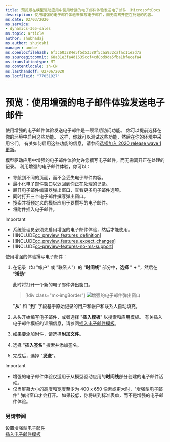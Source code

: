 ```yaml
---
title: 预览版在模型驱动应用中使用增强的电子邮件体验发送电子邮件 |MicrosoftDocs
description: 使用增强的电子邮件体验来撰写电子邮件，而无需离开正在处理的内容。
ms.date: 02/03/2020
ms.service:
- dynamics-365-sales
ms.topic: article
author: shubhadaj
ms.author: shujoshi
manager: annbe
ms.openlocfilehash: 6f3c603284e5f5d53380f5caa932cafac11e2d7a
ms.sourcegitcommit: 68a31e3fa4d1635ccf4cd8bd9da5fba1bfecefa4
ms.translationtype: MT
ms.contentlocale: zh-CN
ms.lasthandoff: 02/06/2020
ms.locfileid: "77051927"
---
```

# <a name="preview-send-email-using-the-enhanced-email-experience"></a>预览：使用增强的电子邮件体验发送电子邮件

使用增强的电子邮件体验发送电子邮件是一项早期访问功能。 你可以提前选择在你的环境中启用这些功能。 这样，你就可以测试这些功能，然后在你的环境中采用它们。 有关如何启用这些功能的信息，请参阅[选择加入 2020 release wave 1 更新](https://docs.microsoft.com/power-platform/admin/opt-in-early-access-updates)。

模型驱动应用中增强的电子邮件体验允许您撰写电子邮件，而无需离开正在处理的记录。 利用增强的电子邮件体验，你可以：

- 导航到不同的页面，而不会丢失电子邮件内容。
- 最小化电子邮件窗口以返回到你正在处理的记录。
- 展开电子邮件编辑器弹出窗口，查看更多电子邮件选项。
- 同时打开三个电子邮件撰写弹出窗口。
- 搜索并将预定义的模板应用于要撰写的电子邮件。
- 将附件插入电子邮件。


> [!IMPORTANT]
> - 系统管理员必须先启用增强的电子邮件体验，然后才能使用。
> - [!INCLUDE[cc_preview_features_definition](../includes/cc-preview-features-definition.md)]  
> - [!INCLUDE[cc_preview_features_expect_changes](../includes/cc-preview-features-expect-changes.md)]
> - [!INCLUDE[cc-preview-features-no-ms-support](../includes/cc-preview-features-no-ms-support.md)]

使用增强的体验撰写电子邮件：

1. 在记录（如 "帐户" 或 "联系人"）的 "**时间线**" 部分中，**选择 "** **+** "，然后在 "**活动**"

   此时将打开一个新的电子邮件弹出窗口。 

   > [!div class="mx-imgBorder"]
   > ![增强的电子邮件弹出窗口](media/enhanced-email-pop-up.png "增强的电子邮件弹出窗口")

   "**从**" 和 "**到**" 字段基于原始记录的用户和帐户和联系人自动填充。

2. 从头开始编写电子邮件，或者选择 "**插入模板**" 以搜索和应用模板。 有关插入电子邮件模板的详细信息，请参阅[插入电子邮件模板](insert-email-template.md)。

3. 如果要添加附件，请选择**附加文件**。

4. 选择 "**插入签名**" 搜索并添加签名。

5. 完成后，选择 "**发送**"。 

> [!IMPORTANT]
> - 增强的电子邮件体验仅适用于从模型驱动应用的**时间线**部分创建的电子邮件活动。 
> - 仅当屏幕大小的高度和宽度至少为 400 x 650 像素或更大时，"增强型电子邮件" 弹出窗口才会打开。 如果较低，你将转到标准表单，而不是增强的电子邮件体验。 

### <a name="see-also"></a>另请参阅

[设置增强型电子邮件](https://docs.microsoft.com/power-platform/admin/system-settings-dialog-box-email-tab)<br>
[插入电子邮件模板](insert-email-template.md)
